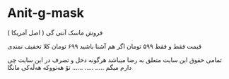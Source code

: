 # Anit-g-mask
فروش ماسک آنتی گی ( اصل آمریکا )

قیمت فقط و فقط ۵۹۹ تومان اگر هم آشنا باشید ۶۹۹ تومان 
کلا تخفیف نمندی

تمامی حقوق این سایت متعلق به رضا میباشد 
هرگونه دخل و تصرف در این سایت چی دارم میگم 
.....
.....
......
تۆ هەنووکە هەڵەکی مانگا

